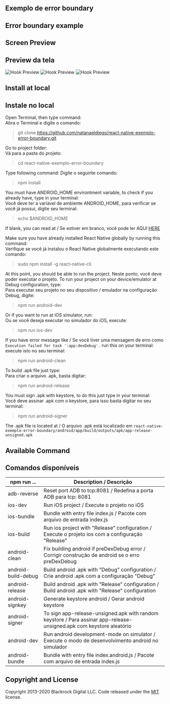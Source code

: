 ## Exemplo de error boundary

## Error boundary example

## Screen Preview

## Preview da tela

![Hook Preview](https://raw.githubusercontent.com/natanaeldiego/react-native-exemplo-error-boundary/master/img/Screenshot-1.png)
![Hook Preview](https://raw.githubusercontent.com/natanaeldiego/react-native-exemplo-error-boundary/master/img/Screenshot-2.png)
![Hook Preview](https://raw.githubusercontent.com/natanaeldiego/react-native-exemplo-error-boundary/master/img/Screenshot-3.png)

## Install at local  

## Instale no local  
Open Terminal, then type command:  
Abra o Terminal e digite o comando:  
> git clone https://github.com/natanaeldiego/react-native-exemplo-error-boundary.git

Go to project folder:  
Vá para a pasta do projeto:  
> cd react-native-exemplo-error-boundary

Type following command:
Digite o seguinte comando:
> npm install  

You must have ANDROID_HOME environtment variable, to check if you already have, type in your terminal:  
Você deve ter a variável de ambiente ANDROID_HOME, para verificar se você já possui, digite seu terminal:  
> echo $ANDROID_HOME  

If blank, you can read at / Se estiver em branco, você pode ler AQUI [HERE](https://goo.gl/XSBmwE)  

Make sure you have already installed React Native globally by running this command:  
Verifique se você já instalou o React Native globalmente executando este comando:  
> sudo npm install -g react-native-cli

At this point, you should be able to run the project.
Neste ponto, você deve poder executar o projeto.
To run your project on your device/emulator at Debug configuration, type:  
Para executar seu projeto no seu dispositivo / emulador na configuração Debug, digite:  
> npm run android-dev  

Or if you want to run at iOS simulator, run:  
Ou se você deseja executar no simulador do iOS, execute:  
> npm run ios-dev
 
If you have error message like / Se você tiver uma mensagem de erro como `Execution failed for task ':app:dexDebug'.` run this on your terminal:  
execute isto no seu terminal:  
> npm run android-clean

To build .apk file just type:  
Para criar o arquivo .apk, basta digitar:  
> npm run android-release  

You must sign .apk with keystore, to do this just type in your terminal:  
Você deve assinar .apk com o keystore, para isso basta digitar no seu terminal:  
> npm run android-signer

The .apk file is located at / O arquivo .apk está localizado em `react-native-exemplo-error-boundary/android/app/build/outputs/apk/app-release-unsigned.apk`

##  Available Command  

## Comandos disponíveis  

| npm run ... | Description / Descrição |
| --- | --- |
| adb-reverse | Reset port ADB to tcp:8081 / Redefina a porta ADB para tcp: 8081 |
| ios-dev| Run iOS project / Execute o projeto no iOS |
| ios-bundle | Bundle with entry file index.js / Pacote com arquivo de entrada index.js |
| ios-build  | Run ios project with "Release" configuration / Execute o projeto ios com a configuração "Release" |
| android-clean | Fix building android if preDexDebug error / Corrigir construção de android se o erro preDexDebug |
| android-build-debug | Build android .apk with "Debug" configuration / Crie android .apk com a configuração "Debug" |
| android-release  | Build android .apk with "Release" configuration / Build android .apk with "Release" configuration |
| android-signkey  | Generate keystore android / Gerar android keystore  |
| android-signer | To sign app-release-unsigned.apk with random keystore / Para assinar app-release-unsigned.apk com keystore aleatório |
| android-dev | Run android development-mode on simulator / Execute o modo de desenvolvimento android no simulador |
| android-bundle | Bundle with entry file index.android.js / Pacote com arquivo de entrada index.js |

## Copyright and License

Copyright 2013-2020 Blackrock Digital LLC. Code released under the [MIT](https://github.com/BlackrockDigital/startbootstrap-resume/blob/gh-pages/LICENSE) license.
